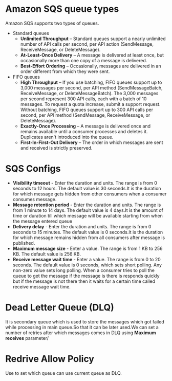 # Amazon SQS queue types
Amazon SQS supports two types of queues.  
- Standard queues
  - __Unlimited Throughput__ – Standard queues support a nearly unlimited number of API calls per second, per API action (SendMessage, ReceiveMessage, or DeleteMessage).
  - __At-Least-Once Delivery__ – A message is delivered at least once, but occasionally more than one copy of a message is delivered.
  - __Best-Effort Ordering__ – Occasionally, messages are delivered in an order different from which they were sent.
- FIFO queues
  - __High Throughput__ – If you use batching, FIFO queues support up to 3,000 messages per second, per API method (SendMessageBatch, ReceiveMessage, or DeleteMessageBatch).
      The 3,000 messages per second represent 300 API calls, each with a batch of 10 messages. To request a quota increase, submit a support request. Without batching, FIFO queues support up to 300 API calls per second, per API method (SendMessage, ReceiveMessage, or DeleteMessage).
  - __Exactly-Once Processing__ – A message is delivered once and remains available until a consumer processes and deletes it. Duplicates aren't introduced into the queue.
  - __First-In-First-Out Delivery__ – The order in which messages are sent and received is strictly preserved.

# SQS Configs
- __Visibility timeout__ - Enter the duration and units. The range is from 0 seconds to 12 hours. The default value is 30 seconds.It is the duration for which message gets hidden from other consumers when a consumer consumes message.  
- __Message retention period__ - Enter the duration and units. The range is from 1 minute to 14 days. The default value is 4 days.It is the amount of time or duration till which message will be available starting from when the message entered queue
- __Delivery delay__ - Enter the duration and units. The range is from 0 seconds to 15 minutes. The default value is 0 seconds.It is the duration for which message remains hidden from all consumers after message is published.
- __Maximum message size__ - Enter a value. The range is from 1 KB to 256 KB. The default value is 256 KB.
- __Receive message wait time__ - Enter a value. The range is from 0 to 20 seconds. The default value is 0 seconds, which sets short polling. Any non-zero value sets long polling. When a consumer tries to poll the queue to get the message if the message is there is responds quickly but if the message is not there then it waits for a certain time called receive message wait time.

# Dead Letter Queue (DLQ)
It is secondary queue which is used to store the messages which got failed while processing in main queue.So that it can be later used.We can set a number of retries after which messages comes in DLQ using __Maximum receives__ parameter/

# Redrive Allow Policy
Use to set which queue can use current queue as DLQ.
